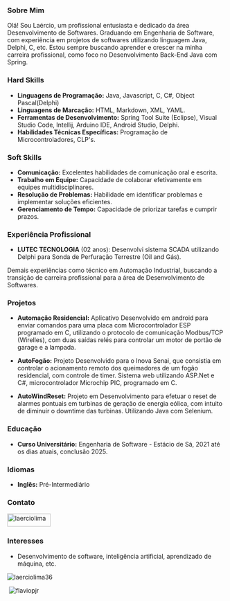 
### Sobre Mim
Olá! Sou Laércio, um profissional entusiasta e dedicado da área Desenvolvimento de Softwares. Graduando em Engenharia de Software, com experiência em projetos de softwares utilizando linguagem Java, Delphi, C, etc. Estou sempre buscando aprender e crescer na minha carreira profissional, como foco no Desenvolvimento Back-End Java com Spring.

### Hard Skills
- **Linguagens de Programação:** Java, Javascript, C, C#, Object Pascal(Delphi)
- **Linguagens de Marcação:** HTML, Markdown, XML, YAML.
- **Ferramentas de Desenvolvimento:** Spring Tool Suite (Eclipse), Visual Studio Code, Intellij, Arduino IDE, Android Studio, Delphi.
- **Habilidades Técnicas Específicas:** Programação de Microcontroladores, CLP's.


### Soft Skills
- **Comunicação:** Excelentes habilidades de comunicação oral e escrita.
- **Trabalho em Equipe:** Capacidade de colaborar efetivamente em equipes multidisciplinares.
- **Resolução de Problemas:** Habilidade em identificar problemas e implementar soluções eficientes.
- **Gerenciamento de Tempo:** Capacidade de priorizar tarefas e cumprir prazos.

### Experiência Profissional


- **LUTEC TECNOLOGIA** (02 anos): Desenvolvi sistema SCADA utilizando Delphi para Sonda de Perfuração Terrestre (Oil and Gás).

Demais experiências como técnico em Automação Industrial, buscando a transição de carreira profissional para a área de Desenvolvimento de Softwares.

### Projetos
- **Automação Residencial:** Aplicativo Desenvolvido em android para enviar comandos para uma placa com Microcontrolador ESP programado em C, utilizando o protocolo de comunicação Modbus/TCP (Wirelles), com duas saídas relés para controlar um motor de portão de garage e a lampada.

- **AutoFogão:** Projeto Desenvolvido para o Inova Senai, que consistia em controlar o acionamento remoto dos queimadores de um fogão residencial, com controle de timer. Sistema web utilizando ASP.Net e C#, microcontrolador Microchip PIC, programado em C.

 - **AutoWindReset:** Projeto em Desenvolvimento para efetuar o reset de alarmes pontuais em turbinas de geração de energia eólica, com intuito de diminuir o downtime das turbinas. Utilizando Java com Selenium.

### Educação
- **Curso Universitário:** Engenharia de Software - Estácio de Sá, 2021 até os dias atuais, conclusão 2025.


### Idiomas
- **Inglês:** Pré-Intermediário

### Contato
<a href="https://www.linkedin.com/in/laercio-lima/" target="blank"><img aling="center" src="https://img.shields.io/badge/linkedin-%230077B5.svg?style=for-the-badge&logo=linkedin&logoColor=white" alt="laerciolima" height="30" width="100" /></a>


### Interesses
- Desenvolvimento de software, inteligência artificial, aprendizado de máquina, etc.

<p><img align="center" src="https://github-readme-stats-git-masterrstaa-rickstaa.vercel.app/api/top-langs/?username=laerciolima36&bg_color=000&border_color=30A3DC&title_color=E94D5F&text_color=FFF" alt="laerciolima36" /></p> 

<p>&nbsp;<img aling="center" src="https://github-readme-stats.vercel.app/api?username=laerciolima36&theme=transparent&bg_color=000&border_color=30A3DC&show_icons=true&icon_color=30A3DC&title_color=E94D5F&text_color=FFF" alt="flaviopjr" /></p>
